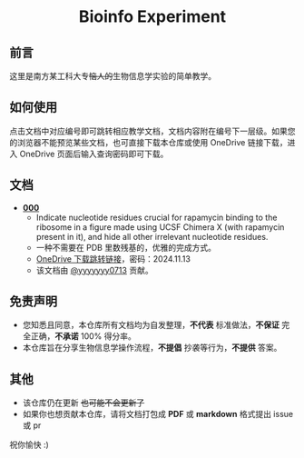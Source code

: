 <h1 align="center">Bioinfo Experiment</h1>

## 前言
这里是南方某工科大专~~恼人的~~生物信息学实验的简单教学。
## 如何使用
点击文档中对应编号即可跳转相应教学文档，文档内容附在编号下一层级。如果您的浏览器不能预览某些文档，也可直接下载本仓库或使用 OneDrive 链接下载，进入 OneDrive 页面后输入查询密码即可下载。
## 文档
- **[000](https://github.com/SiriNatsume/Bioinfo-Experiment/blob/main/00.pdf)**
  - Indicate nucleotide residues crucial for rapamycin binding to the ribosome in a figure made using UCSF Chimera X (with rapamycin present in it), and hide all other irrelevant nucleotide residues.
  - 一种不需要在 PDB 里数残基的，优雅的完成方式。
  - [OneDrive 下载跳转链接](https://1drv.ms/b/c/566cfedb7b174936/EWEunAlXXz9Nk3gGB8Q2CmoBYsCdpDWQwzZcxbDT273wug?e=Qm2Kx8)，密码：2024.11.13
  - 该文档由 [@yyyyyyy0713](https://github.com/yyyyyyy0713) 贡献。
## 免责声明
  - 您知悉且同意，本仓库所有文档均为自发整理，**不代表** 标准做法，**不保证** 完全正确，**不承诺** 100% 得分率。
  - 本仓库旨在分享生物信息学操作流程，**不提倡** 抄袭等行为，**不提供** 答案。
## 其他
- 该仓库仍在更新 ~~也可能不会更新了~~
- 如果你也想贡献本仓库，请将文档打包成 **PDF** 或 **markdown** 格式提出 issue 或 pr 

祝你愉快 :)